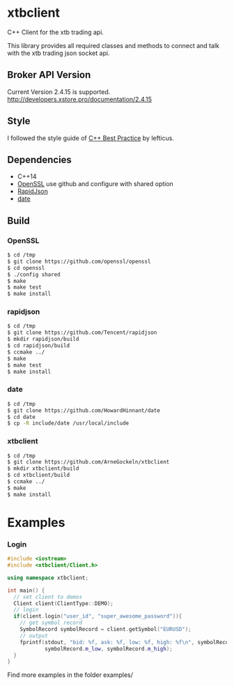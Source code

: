 # xtbclient
C++ Client for the xtb trading api.

This library provides all required classes and methods to connect and talk with the xtb trading json socket api.

## Broker API Version
Current Version 2.4.15 is supported. http://developers.xstore.pro/documentation/2.4.15

## Style
I followed the style guide of [C++ Best Practice](https://github.com/lefticus/cppbestpractices) by lefticus. 

## Dependencies
- C++14 
- [OpenSSL](https://github.com/openssl/openssl) use github and configure with shared option
- [RapidJson](https://github.com/Tencent/rapidjson/)
- [date](https://github.com/HowardHinnant/date)

## Build
### OpenSSL
```bash
$ cd /tmp
$ git clone https://github.com/openssl/openssl
$ cd openssl
$ ./config shared
$ make
$ make test
$ make install
```

### rapidjson
```bash
$ cd /tmp
$ git clone https://github.com/Tencent/rapidjson
$ mkdir rapidjson/build
$ cd rapidjson/build
$ ccmake ../
$ make
$ make test
$ make install
```

### date
```bash
$ cd /tmp
$ git clone https://github.com/HowardHinnant/date
$ cd date
$ cp -R include/date /usr/local/include
```

### xtbclient
```bash
$ cd /tmp
$ git clone https://github.com/ArneGockeln/xtbclient
$ mkdir xtbclient/build
$ cd xtbclient/build
$ ccmake ../
$ make
$ make install
```

# Examples

### Login
```C++
#include <iostream>
#include <xtbclient/Client.h>

using namespace xtbclient;

int main() {
  // set client to demos
  Client client(ClientType::DEMO);
  // login
  if(client.login("user_id", "super_awesome_password")){
    // get symbol record
    SymbolRecord symbolRecord = client.getSymbol("EURUSD");
    // output
    fprintf(stdout, "bid: %f, ask: %f, low: %f, high: %f\n", symbolRecord.m_bid, symbolRecord.m_ask,
            symbolRecord.m_low, symbolRecord.m_high);
  }
}
```

Find more examples in the folder examples/
